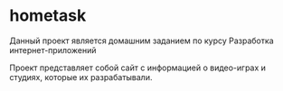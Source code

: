 # hometask   

Данный проект является домашним заданием по курсу Разработка интернет-приложений  

Проект представляет собой сайт с информацией о видео-играх и студиях, которые их разрабатывали.  
